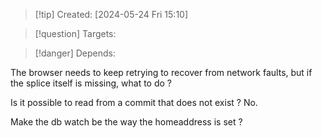 
>[!tip] Created: [2024-05-24 Fri 15:10]

>[!question] Targets: 

>[!danger] Depends: 

The browser needs to keep retrying to recover from network faults, but if the splice itself is missing, what to do ?

Is it possible to read from a commit that does not exist ?  No.

Make the db watch be the way the homeaddress is set ?

